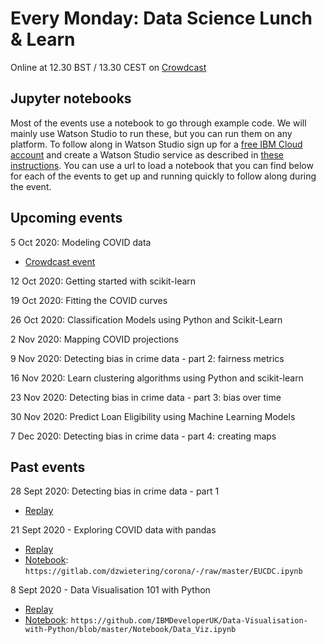 # Every Monday: Data Science Lunch & Learn

Online at 12.30 BST / 13.30 CEST on [Crowdcast](https://www.crowdcast.io/ibmdevelopereurope)

## Jupyter notebooks

Most of the events use a notebook to go through example code. We will mainly use Watson Studio to run these, but you can run them on any platform. To follow along in Watson Studio sign up for a [free IBM Cloud account](https://ibm.biz/BdqQ4D) and create a Watson Studio service as described in [these instructions](https://github.com/IBMDeveloperUK/data-science-lunch-and-learn/blob/master/watson-studio-instructions.md). You can use a url to load a notebook that you can find below for each of the events to get up and running quickly to follow along during the event. 

## Upcoming events

5 Oct 2020: Modeling COVID data 
* [Crowdcast event](https://www.crowdcast.io/e/data-science-lunch-and-2)

12 Oct 2020: Getting started with scikit-learn

19 Oct 2020: Fitting the COVID curves

26 Oct 2020: Classification Models using Python and Scikit-Learn 

2 Nov 2020: Mapping COVID projections

9 Nov 2020: Detecting bias in crime data - part 2: fairness metrics

16 Nov 2020: Learn clustering algorithms using Python and scikit-learn

23 Nov 2020: Detecting bias in crime data - part 3: bias over time

30 Nov 2020: Predict Loan Eligibility using Machine Learning Models

7 Dec 2020: Detecting bias in crime data - part 4: creating maps

## Past events

28 Sept 2020: Detecting bias in crime data - part 1 
* [Replay](https://www.crowdcast.io/e/data-science-lunch-and)

21 Sept 2020 - Exploring COVID data with pandas
* [Replay](https://www.crowdcast.io/e/data-science-lunchlearn-COVID)
* [Notebook](https://gitlab.com/dzwietering/corona/-/blob/master/EUCDC.ipynb): `https://gitlab.com/dzwietering/corona/-/raw/master/EUCDC.ipynb`

8 Sept 2020 - Data Visualisation 101 with Python 
* [Replay](https://www.crowdcast.io/e/data-visualisation-101)
* [Notebook](https://github.com/IBMDeveloperUK/Data-Visualisation-with-Python/blob/master/Notebook/Data_Viz.ipynb): `https://github.com/IBMDeveloperUK/Data-Visualisation-with-Python/blob/master/Notebook/Data_Viz.ipynb`
